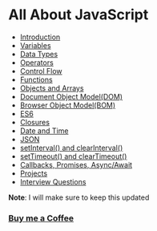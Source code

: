 # All About JavaScript

- [Introduction](https://praveenoruganti.github.io/praveenoruganti-vanilla-js/1_Introduction)
- [Variables](https://praveenoruganti.github.io/praveenoruganti-vanilla-js/2_Variables)
- [Data Types](https://praveenoruganti.github.io/praveenoruganti-vanilla-js/3_Data%20Types)
- [Operators](https://praveenoruganti.github.io/praveenoruganti-vanilla-js/4_Operators)
- [Control Flow](https://praveenoruganti.github.io/praveenoruganti-vanilla-js/5_Control%20Flow)
- [Functions](https://praveenoruganti.github.io/praveenoruganti-vanilla-js/6_Functions)
- [Objects and Arrays](https://praveenoruganti.github.io/praveenoruganti-vanilla-js/7_Objects%20and%20Arrays)
- [Document Object Model(DOM)](https://praveenoruganti.github.io/praveenoruganti-vanilla-js/8_Document%20Object%20Model(DOM))
- [Browser Object Model(BOM)](https://praveenoruganti.github.io/praveenoruganti-vanilla-js/9_Browser%20Object%20Model(DOM))
- [ES6](https://praveenoruganti.github.io/praveenoruganti-vanilla-js/10_ES6)
- [Closures](https://praveenoruganti.github.io/praveenoruganti-vanilla-js/11_Closures)
- [Date and Time](https://praveenoruganti.github.io/praveenoruganti-vanilla-js/12_Date_Time)
- [JSON](https://praveenoruganti.github.io/praveenoruganti-vanilla-js/13_JSON)
- [setInterval() and clearInterval()](https://praveenoruganti.github.io/praveenoruganti-vanilla-js/14_setInterval_clearInterval)
- [setTimeout() and clearTimeout()](https://praveenoruganti.github.io/praveenoruganti-vanilla-js/15_setTimeout_clearTimeout)
- [Callbacks, Promises, Async/Await](https://praveenoruganti.github.io/praveenoruganti-vanilla-js/16_Callbacks_Promises_Async_Await)
- [Projects](https://praveenoruganti.github.io/praveenoruganti-vanilla-js/0_Projects)
- [Interview Questions](https://praveenoruganti.github.io/praveenoruganti-vanilla-js/0_Interview%20Questions)

**Note**: I will make sure to keep this updated

### [Buy me a Coffee](http://bit.ly/2WryDT8)
